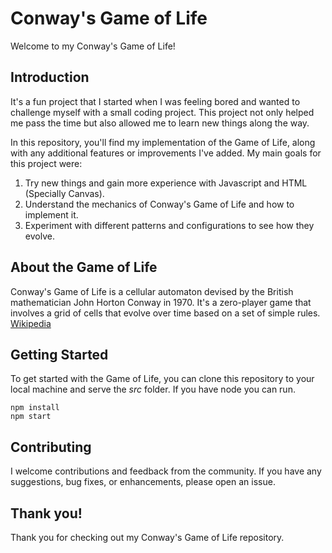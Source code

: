 # Conway's Game of Life

Welcome to my Conway's Game of Life!

## Introduction

It's a fun project that I started when I was feeling bored and wanted to challenge myself with a small coding project. This project not only helped me pass the time but also allowed me to learn new things along the way.

In this repository, you'll find my implementation of the Game of Life, along with any additional features or improvements I've added. My main goals for this project were:

1. Try new things and gain more experience with Javascript and HTML (Specially Canvas).
2. Understand the mechanics of Conway's Game of Life and how to implement it.
3. Experiment with different patterns and configurations to see how they evolve.

## About the Game of Life

Conway's Game of Life is a cellular automaton devised by the British mathematician John Horton Conway in 1970. It's a zero-player game that involves a grid of cells that evolve over time based on a set of simple rules. [Wikipedia](https://en.wikipedia.org/wiki/Conway%27s_Game_of_Life)

## Getting Started

To get started with the Game of Life, you can clone this repository to your local machine and serve the _src_ folder.
If you have node you can run.

```shell
npm install
npm start
```

## Contributing

I welcome contributions and feedback from the community. If you have any suggestions, bug fixes, or enhancements, please open an issue.


## Thank you!
Thank you for checking out my Conway's Game of Life repository.
